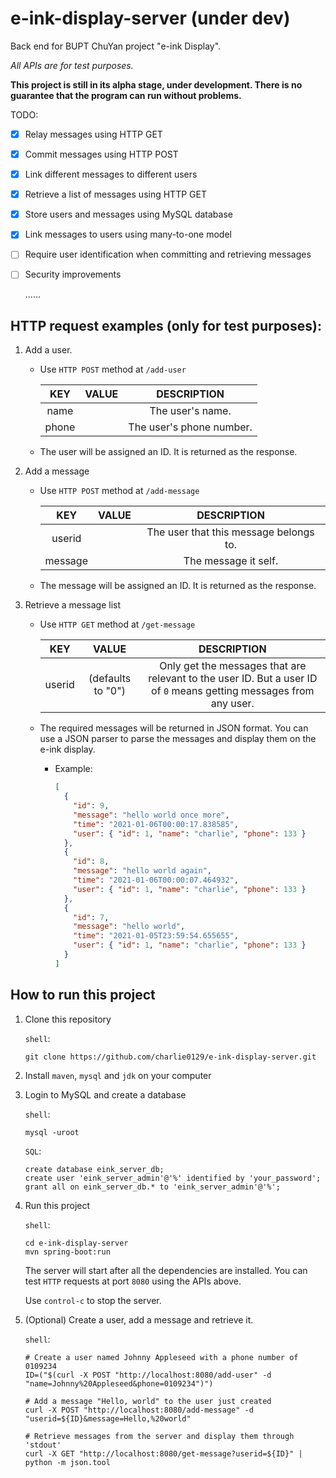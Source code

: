 

# e-ink-display-server (under dev)

Back end for BUPT ChuYan project "e-ink Display".

*All APIs are for test purposes.*

**This project is still in its alpha stage,  under development. There is no guarantee that the program can run without problems.**

 TODO:

- [x] Relay messages using HTTP GET

- [x] Commit messages using HTTP POST

- [x] Link different messages to different users

- [x] Retrieve a list of messages using HTTP GET

- [x] Store users and messages using MySQL database

- [x] Link messages to users using many-to-one model

- [ ] Require user identification when committing and retrieving messages

- [ ] Security improvements

  ......



## HTTP request examples (only for test purposes):

1. Add a user.

   - Use `HTTP POST` method at `/add-user`

     |  KEY  | VALUE |       DESCRIPTION        |
     | :---: | :---: | :----------------------: |
     | name  |       |     The user's name.     |
     | phone |       | The user's phone number. |
   
   - The user will be assigned an ID. It is returned as the response.
   
2. Add a message

   - Use `HTTP POST` method at `/add-message`

     |   KEY   | VALUE |              DESCRIPTION               |
     | :-----: | :---: | :------------------------------------: |
     | userid  |       | The user that this message belongs to. |
     | message |       |          The message it self.          |

   - The message will be assigned an ID. It is returned as the response.

3. Retrieve a message list
   - Use `HTTP GET` method at `/get-message`
   
     |  KEY   |       VALUE       |                         DESCRIPTION                          |
     | :----: | :---------------: | :----------------------------------------------------------: |
     | userid | (defaults to "0") | Only get the messages that are relevant to the user ID. But a user ID of `0` means getting messages from any user. |
     
   - The required messages will be returned in JSON format. You can use a JSON parser to parse the messages and display them on the e-ink display.
     - Example: 
     
         ```json
         [
           {
             "id": 9,
             "message": "hello world once more",
             "time": "2021-01-06T00:00:17.838585",
             "user": { "id": 1, "name": "charlie", "phone": 133 }
           },
           {
             "id": 8,
             "message": "hello world again",
             "time": "2021-01-06T00:00:07.464932",
             "user": { "id": 1, "name": "charlie", "phone": 133 }
           },
           {
             "id": 7,
             "message": "hello world",
             "time": "2021-01-05T23:59:54.655655",
             "user": { "id": 1, "name": "charlie", "phone": 133 }
           }
         ]
         
         ```
     
         

## How to run this project

1. Clone this repository

   `shell`:

   ```shell
   git clone https://github.com/charlie0129/e-ink-display-server.git
   ```

2. Install `maven`, `mysql` and `jdk` on your computer

3. Login to MySQL and create a database

   `shell`:

   ```shell
   mysql -uroot
   ```
   
   `SQL`:

   ```mysql
   create database eink_server_db;
   create user 'eink_server_admin'@'%' identified by 'your_password';
   grant all on eink_server_db.* to 'eink_server_admin'@'%';
   ```
   
4. Run this project

   `shell`:

   ```shell
   cd e-ink-display-server
   mvn spring-boot:run
   ```

   The server will start after all the dependencies are installed. You can test `HTTP` requests at port `8080` using the APIs above.

   Use `control-c` to stop the server.

5. (Optional) Create a user, add a message and retrieve it.

    `shell`:

    ```shell
    # Create a user named Johnny Appleseed with a phone number of 0109234
    ID=("$(curl -X POST "http://localhost:8080/add-user" -d "name=Johnny%20Appleseed&phone=0109234")")
    
    # Add a message "Hello, world" to the user just created
    curl -X POST "http://localhost:8080/add-message" -d "userid=${ID}&message=Hello,%20world"
    
    # Retrieve messages from the server and display them through 'stdout'
    curl -X GET "http://localhost:8080/get-message?userid=${ID}" | python -m json.tool
    ```

    

